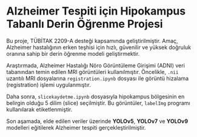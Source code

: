# Alzheimer Tespiti için Hipokampus Tabanlı Derin Öğrenme Projesi

Bu proje, TÜBİTAK 2209-A desteği kapsamında geliştirilmiştir. Amaç, Alzheimer hastalığının erken teşhisi için hızlı, güvenilir ve yüksek doğruluk oranına sahip bir derin öğrenme modeli geliştirmektir.

Araştırmada, Alzheimer Hastalığı Nöro Görüntüleme Girişimi (ADNI) veri tabanından temin edilen MRI görüntüleri kullanılmıştır. Öncelikle, `.nii` uzantılı MRI dosyalarına `registration.ipynb` dosyası ile görüntü hizalama (registration) işlemi uygulanmıştır.

Daha sonra, `slicekaydetme.ipynb` dosyasıyla hipokampus bölgesinin en belirgin olduğu 5 dilim (slice) seçilmiştir. Bu görüntüler, `labelImg` programı kullanılarak etiketlenmiştir.

Son aşamada, elde edilen veriler üzerinde **YOLOv5**, **YOLOv7** ve **YOLOv9** modelleri eğitilerek Alzheimer tespiti gerçekleştirilmiştir.
